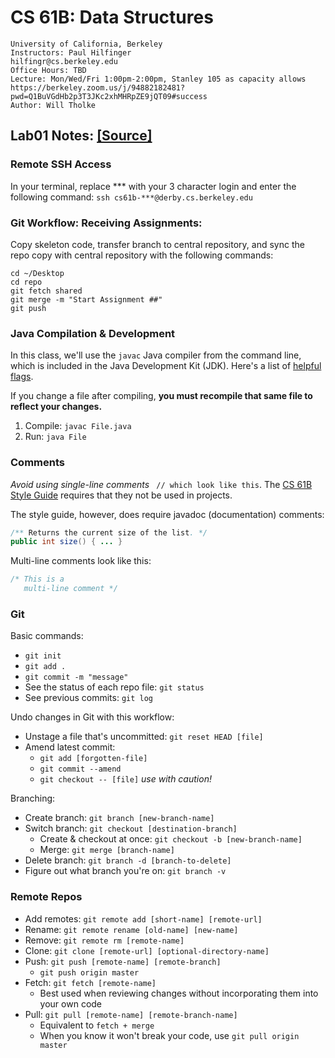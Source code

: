 # CS 61B: Data Structures

    University of California, Berkeley
    Instructors: Paul Hilfinger
    hilfingr@cs.berkeley.edu
    Office Hours: TBD
    Lecture: Mon/Wed/Fri 1:00pm-2:00pm, Stanley 105 as capacity allows
    https://berkeley.zoom.us/j/94882182481?pwd=Q1BuVGdHb2p3T3JKc2xhMHRpZE9jQT09#success
    Author: Will Tholke

## Lab01 Notes: [[Source]](https://inst.eecs.berkeley.edu/~cs61b/fa21/materials/lab/lab1/#test-run)

### Remote SSH Access

In your terminal, replace *** with your 3 character login and enter the following command: `ssh cs61b-***@derby.cs.berkeley.edu`

### Git Workflow: Receiving Assignments:

Copy skeleton code, transfer branch to central repository, and sync the repo copy with central repository with the following commands:

```
cd ~/Desktop
cd repo
git fetch shared
git merge -m "Start Assignment ##"
git push
```


### Java Compilation & Development

In this class, we'll use the `javac` Java compiler from the command line, which is included in the Java Development Kit (JDK). Here's a list of [helpful flags](https://www.mankier.com/1/javac-java-11).

If you change a file after compiling, **you must recompile that same file to reflect your changes.**

1. Compile: `javac File.java`
2. Run: `java File`

### Comments

*Avoid using single-line comments* ` // which look like this`. The [CS 61B Style Guide](https://inst.eecs.berkeley.edu/~cs61b/fa21/docs/style-guide.html) requires that they not be used in projects.

The style guide, however, does require javadoc (documentation) comments:

```java
/** Returns the current size of the list. */
public int size() { ... }
```

Multi-line comments look like this:

```java
/* This is a
   multi-line comment */
```

### Git

Basic commands:
- `git init`
- `git add .`
- `git commit -m "message"`
- See the status of each repo file: `git status`
- See previous commits: `git log`

Undo changes in Git with this workflow:
- Unstage a file that's uncommitted: `git reset HEAD [file]`
- Amend latest commit:
  - `git add [forgotten-file]`
  - `git commit --amend`
  - `git checkout -- [file]` *use with caution!*

Branching:
- Create branch: `git branch [new-branch-name]`
- Switch branch: `git checkout [destination-branch]`
  - Create & checkout at once: `git checkout -b [new-branch-name]`
  - Merge: `git merge [branch-name]`
- Delete branch: `git branch -d [branch-to-delete]`
- Figure out what branch you're on: `git branch -v`

### Remote Repos

- Add remotes: `git remote add [short-name] [remote-url]`
- Rename: `git remote rename [old-name] [new-name]`
- Remove: `git remote rm [remote-name]`
- Clone: `git clone [remote-url] [optional-directory-name]`
- Push: `git push [remote-name] [remote-branch]`
  - `git push origin master`
- Fetch: `git fetch [remote-name]`
  - Best used when reviewing changes without incorporating them into your own code
- Pull: `git pull [remote-name] [remote-branch-name]`
  - Equivalent to `fetch + merge`
  - When you know it won't break your code, use `git pull origin master`
